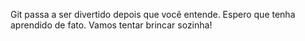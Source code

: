 Git passa a ser divertido depois que você entende.
Espero que tenha aprendido de fato.
Vamos tentar brincar sozinha! 